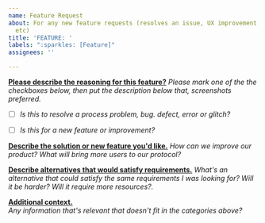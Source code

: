 ```yaml
---
name: Feature Request
about: For any new feature requests (resolves an issue, UX improvement or addition)
  etc)
title: 'FEATURE: '
labels: ":sparkles: [Feature]"
assignees: ''

---
```


<ins>**Please describe the reasoning for this feature?**</ins> _Please mark one of the the checkboxes below, then put the description below that, screenshots preferred._ <br>
- [ ] _Is this to resolve a process problem, bug. defect, error or glitch?_ <br>
- [ ] _Is this for a new feature or improvement?_ <br>


<ins>**Describe the solution or new feature you'd like.**</ins>  _How can we improve our product?  What will bring more users to our protocol?_ <br>


<ins>**Describe alternatives that would satisfy requirements.**</ins> _What's an alternative that could satisfy the same requirements I was looking for?  Will it be harder?  Will it require more resources?._ <br>

<ins>**Additional context.**</ins> <br> _Any information that's relevant that doesn't fit in the categories above?_ <br>
